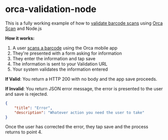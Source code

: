 # orca-validation-node

This is a fully working example of how to [validate barcode scans](https://orcascan.com/docs/api/validation-url) using [Orca Scan](https://orcascan.com/mobile) and Node.js

**How it works:**

1. A user [scans a barcode](https://orcascan.com/mobile) using the Orca mobile app
2. They're presented with a form asking for information
3. They enter the information and tap save
4. The information is sent to your Validation URL
5. Your system validates the information entered

**If Valid**: You return a HTTP 200 with no body and the app save proceeds.

**If Invalid**: You return JSON error message, the error is presented to the user and save is rejected.

```json
{
    "title": "Error",
    "description": "Whatever action you need the user to take"
}
```

Once the user has corrected the error, they tap save and the process returns to point 4.
